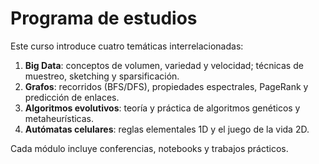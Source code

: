 # Programa de estudios

Este curso introduce cuatro temáticas interrelacionadas:

1. **Big Data**: conceptos de volumen, variedad y velocidad; técnicas de muestreo, sketching y sparsificación.
2. **Grafos**: recorridos (BFS/DFS), propiedades espectrales, PageRank y predicción de enlaces.
3. **Algoritmos evolutivos**: teoría y práctica de algoritmos genéticos y metaheurísticas.
4. **Autómatas celulares**: reglas elementales 1D y el juego de la vida 2D.

Cada módulo incluye conferencias, notebooks y trabajos prácticos.
